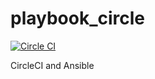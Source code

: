 playbook_circle
===============

[![Circle CI](https://circleci.com/gh/gacha-ru/playbook_circle.svg?style=svg)](https://circleci.com/gh/gacha-ru/playbook_circle)

CircleCI and Ansible
